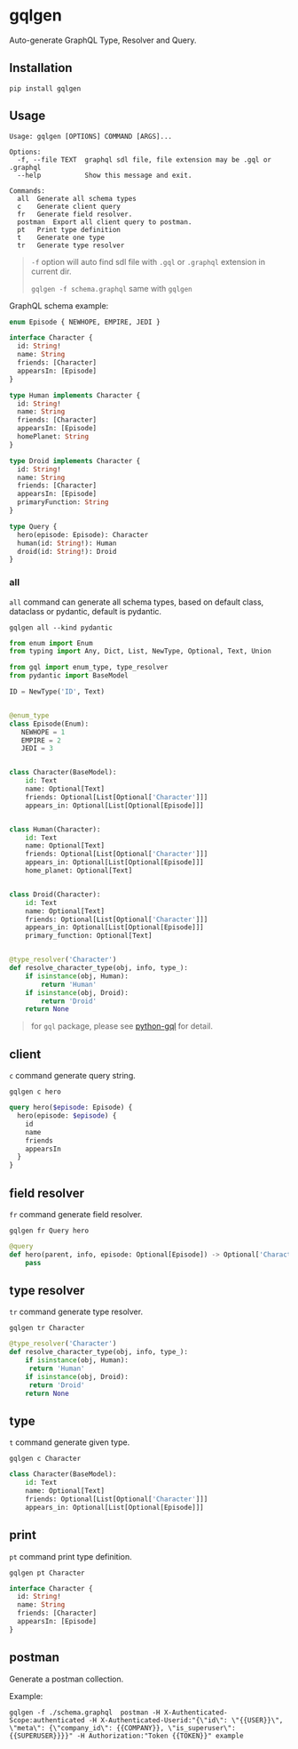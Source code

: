 # gqlgen

Auto-generate GraphQL Type, Resolver and Query.


## Installation

`pip install gqlgen`


## Usage

```shell script
Usage: gqlgen [OPTIONS] COMMAND [ARGS]...

Options:
  -f, --file TEXT  graphql sdl file, file extension may be .gql or .graphql
  --help           Show this message and exit.

Commands:
  all  Generate all schema types
  c    Generate client query
  fr   Generate field resolver.
  postman  Export all client query to postman.
  pt   Print type definition
  t    Generate one type
  tr   Generate type resolver
```

> `-f` option will auto find sdl file with `.gql` or `.graphql` extension in current dir.
>
> `gqlgen -f schema.graphql` same with `gqlgen`

GraphQL schema example:

```graphql
enum Episode { NEWHOPE, EMPIRE, JEDI }

interface Character {
  id: String!
  name: String
  friends: [Character]
  appearsIn: [Episode]
}

type Human implements Character {
  id: String!
  name: String
  friends: [Character]
  appearsIn: [Episode]
  homePlanet: String
}

type Droid implements Character {
  id: String!
  name: String
  friends: [Character]
  appearsIn: [Episode]
  primaryFunction: String
}

type Query {
  hero(episode: Episode): Character
  human(id: String!): Human
  droid(id: String!): Droid
}
```

### all

`all` command can generate all schema types, based on default class, dataclass or pydantic, default is pydantic.

`gqlgen all --kind pydantic`

```python
from enum import Enum
from typing import Any, Dict, List, NewType, Optional, Text, Union

from gql import enum_type, type_resolver
from pydantic import BaseModel

ID = NewType('ID', Text)


@enum_type
class Episode(Enum):
   NEWHOPE = 1
   EMPIRE = 2
   JEDI = 3


class Character(BaseModel):
    id: Text
    name: Optional[Text]
    friends: Optional[List[Optional['Character']]]
    appears_in: Optional[List[Optional[Episode]]]


class Human(Character):
    id: Text
    name: Optional[Text]
    friends: Optional[List[Optional['Character']]]
    appears_in: Optional[List[Optional[Episode]]]
    home_planet: Optional[Text]


class Droid(Character):
    id: Text
    name: Optional[Text]
    friends: Optional[List[Optional['Character']]]
    appears_in: Optional[List[Optional[Episode]]]
    primary_function: Optional[Text]


@type_resolver('Character')
def resolve_character_type(obj, info, type_):
    if isinstance(obj, Human):
        return 'Human'
    if isinstance(obj, Droid):
        return 'Droid'
    return None
```

> for `gql` package, please see [python-gql](https://github.com/syfun/python-gql) for detail.

## client

`c` command generate query string.

`gqlgen c hero`

```graphql
query hero($episode: Episode) {
  hero(episode: $episode) {
    id
    name
    friends
    appearsIn
  }
}
```

## field resolver

`fr` command generate field resolver.

`gqlgen fr Query hero`

```python
@query
def hero(parent, info, episode: Optional[Episode]) -> Optional['Character']:
    pass
```

## type resolver

`tr` command generate type resolver.

`gqlgen tr Character`

```python
@type_resolver('Character')
def resolve_character_type(obj, info, type_):
    if isinstance(obj, Human):
	 return 'Human'
    if isinstance(obj, Droid):
	 return 'Droid'
    return None
```

## type

`t` command generate given type.

`gqlgen c Character`

```python
class Character(BaseModel):
    id: Text
    name: Optional[Text]
    friends: Optional[List[Optional['Character']]]
    appears_in: Optional[List[Optional[Episode]]]
```

## print

`pt` command print type definition.

`gqlgen pt Character`

```graphql
interface Character {
  id: String!
  name: String
  friends: [Character]
  appearsIn: [Episode]
}
```

## postman

Generate a postman collection.

Example:

```
gqlgen -f ./schema.graphql  postman -H X-Authenticated-Scope:authenticated -H X-Authenticated-Userid:"{\"id\": \"{{USER}}\", \"meta\": {\"company_id\": {{COMPANY}}, \"is_superuser\": {{SUPERUSER}}}}" -H Authorization:"Token {{TOKEN}}" example
```